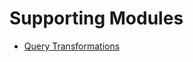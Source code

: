 # Supporting Modules

- [Query Transformations](/python/framework/optimizing/advanced_retrieval/query_transformations)

